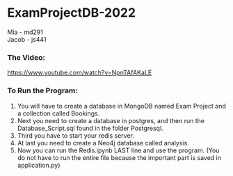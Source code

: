 # ExamProjectDB-2022

Mia - md291
<br>
Jacob - js441

### The Video:
https://www.youtube.com/watch?v=NpnTAfAKaLE

### To Run the Program:
1. You will have to create a database in MongoDB named Exam Project and a collection called Bookings.
2. Next you need to create a database in postgres, and then run the Database_Script.sql found in the folder Postgresql.
3. Third you have to start your redis server.
4. At last you need to create a Neo4j database called analysis.
5. Now you can run the Redis.ipynb LAST line and use the program. (You do not have to run the entire file because the important part is saved in application.py)


